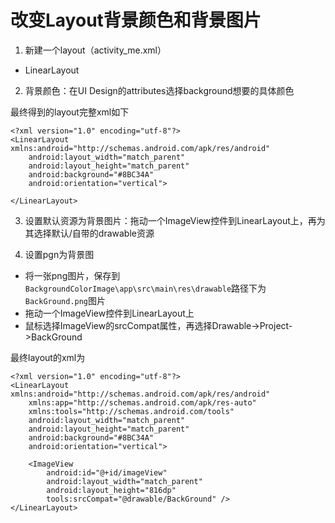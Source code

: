 # 改变Layout背景颜色和背景图片


1. 新建一个layout（activity_me.xml）
* LinearLayout

2. 背景颜色：在UI Design的attributes选择background想要的具体颜色

最终得到的layout完整xml如下

```
<?xml version="1.0" encoding="utf-8"?>
<LinearLayout xmlns:android="http://schemas.android.com/apk/res/android"
    android:layout_width="match_parent"
    android:layout_height="match_parent"
    android:background="#8BC34A"
    android:orientation="vertical">

</LinearLayout>
```

3. 设置默认资源为背景图片：拖动一个ImageView控件到LinearLayout上，再为其选择默认/自带的drawable资源


4. 设置pgn为背景图

* 将一张png图片，保存到`BackgroundColorImage\app\src\main\res\drawable`路径下为`BackGround.png`图片
* 拖动一个ImageView控件到LinearLayout上
* 鼠标选择ImageView的srcCompat属性，再选择Drawable->Project->BackGround

最终layout的xml为

```
<?xml version="1.0" encoding="utf-8"?>
<LinearLayout xmlns:android="http://schemas.android.com/apk/res/android"
    xmlns:app="http://schemas.android.com/apk/res-auto"
    xmlns:tools="http://schemas.android.com/tools"
    android:layout_width="match_parent"
    android:layout_height="match_parent"
    android:background="#8BC34A"
    android:orientation="vertical">

    <ImageView
        android:id="@+id/imageView"
        android:layout_width="match_parent"
        android:layout_height="816dp"
        tools:srcCompat="@drawable/BackGround" />
</LinearLayout>
```
